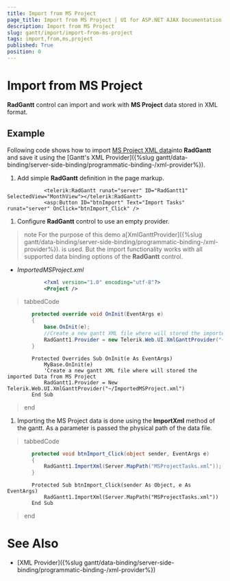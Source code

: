 ```yaml
---
title: Import from MS Project
page_title: Import from MS Project | UI for ASP.NET AJAX Documentation
description: Import from MS Project
slug: gantt/import/import-from-ms-project
tags: import,from,ms,project
published: True
position: 0
---
```


# Import from MS Project



__RadGantt__ control can import and work with __MS Project__ data stored in XML format.

## Example

Following code shows how to import [MS Project XML data](http://msdn.microsoft.com/en-us/library/bb968652(v=office.12).aspx)into __RadGantt__ and save it using the [Gantt's XML Provider]({%slug gantt/data-binding/server-side-binding/programmatic-binding-/xml-provider%}).

1. Add simple __RadGantt__ definition in the page markup.

````ASPNET
	        <telerik:RadGantt runat="server" ID="RadGantt1" SelectedView="MonthView"></telerik:RadGantt>
	        <asp:Button ID="btnImport" Text="Import Tasks" runat="server" OnClick="btnImport_Click" />
````



1. Configure __RadGantt__ control to use an empty provider.

>note For the purpose of this demo a[XmlGanttProvider]({%slug gantt/data-binding/server-side-binding/programmatic-binding-/xml-provider%}). is used. But the import functionality works with all supported data binding options of the __RadGantt__ control.
>


* *ImportedMSProject.xml*

````XML
	        <?xml version="1.0" encoding="utf-8"?>
	        <Project />
````



>tabbedCode

````C#
	    protected override void OnInit(EventArgs e)
	    {
	        base.OnInit(e);
	        //Create a new gantt XML file where will stored the imported Data from MS Project
	        RadGantt1.Provider = new Telerik.Web.UI.XmlGanttProvider("~/ImportedMSProject.xml");
	    }
````



````VB.NET
	    Protected Overrides Sub OnInit(e As EventArgs)
	        MyBase.OnInit(e)
	        'Create a new gantt XML file where will stored the imported Data from MS Project
	        RadGantt1.Provider = New Telerik.Web.UI.XmlGanttProvider("~/ImportedMSProject.xml")
	    End Sub
````


>end

1. Importing the MS Project data is done using the __ImportXml__ method of the gantt. As a parameter is passed the physical path of the data file.

>tabbedCode

````C#
	    protected void btnImport_Click(object sender, EventArgs e)
	    {
	        RadGantt1.ImportXml(Server.MapPath("MSProjectTasks.xml"));
	    }
````



````VB.NET
	    Protected Sub btnImport_Click(sender As Object, e As EventArgs)
	        RadGantt1.ImportXml(Server.MapPath("MSProjectTasks.xml"))
	    End Sub
````


>end

# See Also

 * [XML Provider]({%slug gantt/data-binding/server-side-binding/programmatic-binding-/xml-provider%})
